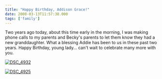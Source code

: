 ```yaml
---
title: "Happy Birthday, Addison Grace!"
date: 2008-03-13T11:57:38.000
tags: ['family']
---
```


Two years ago today, about this time early in the morning, I was making phone calls to my parents and Becky's parents to let them know they had a new granddaughter. What a blessing Addie has been to us in these past two years. Happy Birthday, young lady... can't wait to celebrate many more with you.

[![DSC_4932](http://farm3.static.flickr.com/2108/2331099388_65265f36bf.jpg)](http://www.flickr.com/photos/chrishubbs/2331099388/ "DSC_4932 by chrishubbs, on Flickr")

[![DSC_4925](http://farm3.static.flickr.com/2360/2331099290_bd35a929ef.jpg)](http://www.flickr.com/photos/chrishubbs/2331099290/ "DSC_4925 by chrishubbs, on Flickr")

